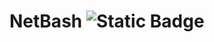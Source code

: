 # NetBash ![Static Badge](https://img.shields.io/badge/build-Version%201.0-brightgreen?logo=gnubash&logoColor=white&label=Bash&color=blue)

